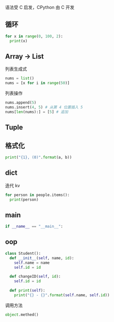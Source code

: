 语法受 C 启发，CPython 由 C 开发



## 循环

```python
for x in range(0, 100, 2):
  print(x)
```



## Array -> List

列表生成式

```python
nums = list()
nums = [x for i in range(50)]
```

列表操作

```python
nums.append(5)
nums.insert(4, 5) # 从第 4 位置插入 5
nums[len(nums):] = [5] # 追加
```



## Tuple



## 格式化

```python
print("{1}, (0)".format(a, b))
```



## dict

迭代 kv

```python
for person in people.items():
  print(person)
```



## main

```python
if __name__ == "__main__":
```



## oop

```python
class Student():
  def __init__(self, name, id):
    self.name = name
    self.id = id
  
  def changeID(self, id):
    self.id = id
  
  def print(self):
    print("{} - {}".format(self.name, self.id))
```

调用方法

```python
object.methed()
```






